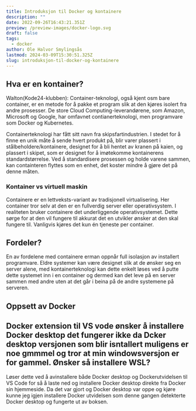 ```yaml
---
title: Introduksjon til Docker og kontainere
description: ""
date: 2022-09-26T16:43:21.351Z
preview: /preview-images/docker-logo.svg
draft: false
tags:
  - docker
author: Ole Halvor Smylingsås
lastmod: 2024-03-09T15:30:51.325Z
slug: introduksjon-til-docker-og-kontainere
---
```


<!--more-->
## Hva er en kontainer?
Walton(Kode24-klubben): Container-teknologi, også kjent osm bare container, er en metode for å pakke et program slik at den kjøres isolert fra andre prosesser. De store Cloud Computing-leverandørene, som Amazon, Microsoft og Google, har omfavnet contianerteknologi, men programvare som Docker og Kubernetes.

Containerteknologi har fått sitt navn fra skipsfartindustrien. I stedet for å finne en unik måte å sende hvert produkt på, blir varer plassert i stålbeholdere/kontainere, designet for å bli hentet av kranen på kaien, og plassert i skipet, som er designet for å imøtekomme kontainerens standardstørrelse. Ved å standardisere prosessen og holde varene sammen, kan containteren flyttes som en enhet, det koster mindre å gjøre det på denne måten.

### Kontainer vs virtuell maskin
Containere er en lettveksts-variant av tradisjonell virtualisering. Her container tror selv at den er en fullverdig server eller operativsystem. I realiteten bruker containere det underliggende operativsystemet. Dette sørge for at den vil fungere til akkurat det en utvikler ønsker at den skal fungere til. Vanligvis kjøres det kun én tjeneste per container.

## Fordeler?
En av fordelene med containere erman oppnår full isolasjon av installert programvare. Eldre systemer kan være designet slik at de ønsker seg en server alene, med kontainerteknologi kan dette enkelt løses ved å putte dette systemet inn i en container og dermed kan det leve på en server sammen med andre uten at det går i beina på de andre systemene på serveren.


## Oppsett av Docker

## Docker extension til VS vode  ønsker å installere Docker desktop det fungerer ikke da Dcker desktop versjonen som blir isntallert muligens er noe gmmmel og tror at min windowsversjon er for gammel. Ønsker så installere WSL?

Løser dette ved å avinstallere både Docker desktop og Dockerutvidelsen til VS Code for så å laste ned og installere Docker desktop direkte fra Docker sin hjemmeside. Da det var gjort og Docker desktop var oppe og kjøre kunne jeg igjen installere Docker utvidelsen som denne gangen detekterte Docker desktop og fungerte ut av boksen.